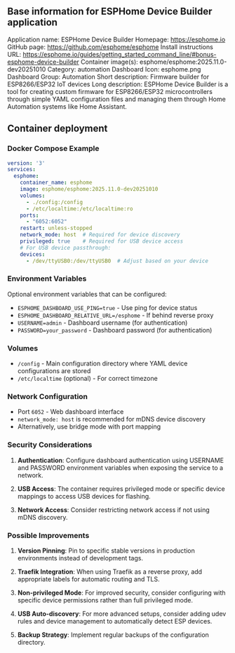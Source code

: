 ## Base information for ESPHome Device Builder application

Application name: ESPHome Device Builder
Homepage: https://esphome.io
GitHub page: https://github.com/esphome/esphome
Install instructions URL: https://esphome.io/guides/getting_started_command_line/#bonus-esphome-device-builder
Container image(s): esphome/esphome:2025.11.0-dev20251010
Category: automation
Dashboard Icon: esphome.png
Dashboard Group: Automation
Short description: Firmware builder for ESP8266/ESP32 IoT devices
Long description: ESPHome Device Builder is a tool for creating custom firmware for ESP8266/ESP32 microcontrollers through simple YAML configuration files and managing them through Home Automation systems like Home Assistant.

## Container deployment

### Docker Compose Example

```yaml
version: '3'
services:
  esphome:
    container_name: esphome
    image: esphome/esphome:2025.11.0-dev20251010
    volumes:
      - ./config:/config
      - /etc/localtime:/etc/localtime:ro
    ports:
      - "6052:6052"
    restart: unless-stopped
    network_mode: host  # Required for device discovery
    privileged: true    # Required for USB device access
    # For USB device passthrough:
    devices:
      - /dev/ttyUSB0:/dev/ttyUSB0  # Adjust based on your device
```

### Environment Variables

Optional environment variables that can be configured:

- `ESPHOME_DASHBOARD_USE_PING=true` - Use ping for device status
- `ESPHOME_DASHBOARD_RELATIVE_URL=/esphome` - If behind reverse proxy
- `USERNAME=admin` - Dashboard username (for authentication)
- `PASSWORD=your_password` - Dashboard password (for authentication)

### Volumes

- `/config` - Main configuration directory where YAML device configurations are stored
- `/etc/localtime` (optional) - For correct timezone

### Network Configuration

- Port `6052` - Web dashboard interface
- `network_mode: host` is recommended for mDNS device discovery
- Alternatively, use bridge mode with port mapping

### Security Considerations

1. **Authentication**: Configure dashboard authentication using USERNAME and PASSWORD environment variables when exposing the service to a network.

2. **USB Access**: The container requires privileged mode or specific device mappings to access USB devices for flashing.

3. **Network Access**: Consider restricting network access if not using mDNS discovery.

### Possible Improvements

1. **Version Pinning**: Pin to specific stable versions in production environments instead of development tags.

2. **Traefik Integration**: When using Traefik as a reverse proxy, add appropriate labels for automatic routing and TLS.

3. **Non-privileged Mode**: For improved security, consider configuring with specific device permissions rather than full privileged mode.

4. **USB Auto-discovery**: For more advanced setups, consider adding udev rules and device management to automatically detect ESP devices.

5. **Backup Strategy**: Implement regular backups of the configuration directory.
